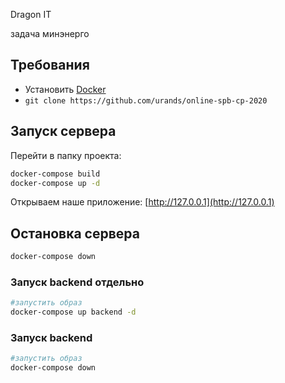 Dragon IT

задача минэнерго

## Требования

- Установить [Docker](https://www.docker.com/products/docker-desktop)
- `git clone https://github.com/urands/online-spb-cp-2020`

## Запуск сервера

Перейти в папку проекта:

```bash
docker-compose build
docker-compose up -d
```

Открываем наше приложение: [http://127.0.0.1](http://127.0.0.1)


## Остановка сервера

```bash
docker-compose down
```

### Запуск backend отдельно

```bash
#запустить образ
docker-compose up backend -d
```

### Запуск backend

```bash
#запустить образ
docker-compose down
```
